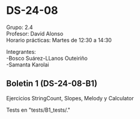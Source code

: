 # DS-24-08

Grupo: 2.4<br>
Profesor: David Alonso<br>
Horario prácticas: Martes de 12:30 a 14:30<br>

Integrantes: <br>
  -Bosco Suárez-LLanos Outeiriño<br>
  -Samanta Karolai<br>
 
 ## Boletin 1  (DS-24-08-B1)
 
 Ejercicios StringCount, Slopes, Melody y Calculator
 
 Tests en "tests/B1_tests/."
 
 

